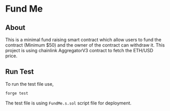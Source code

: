 # Fund Me

## About
This is a minimal fund raising smart contract which allow users to fund the contract (Minimum $50) and the owner of the contract can withdraw it.
This project is using chainlink AggregatorV3 contract to fetch the ETH/USD price.

## Run Test
To run the test file use,
```bash
forge test
```
The test file is using ```FundMe.s.sol``` script file for deployment.





